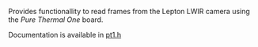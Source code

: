 Provides functionallity to read frames from the Lepton LWIR camera using the *Pure Thermal One* board.

Documentation is available in [pt1.h](https://github.com/CUA-BatDrone/Bat-Drone-Software/master/libs/libpt1/pt1.h)
